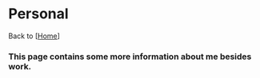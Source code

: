 # Personal
Back to [[Home](index.md)]
### This page contains some more information about me besides work.
